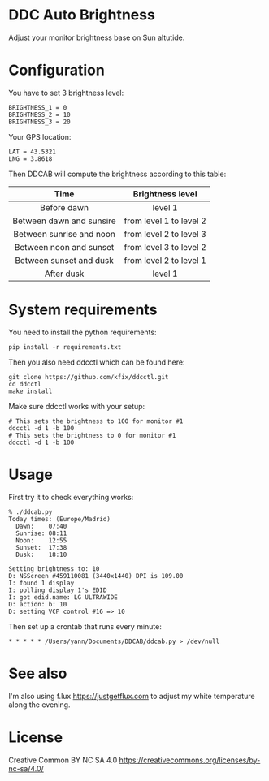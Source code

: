 # DDC Auto Brightness

Adjust your monitor brightness base on Sun altutide.

# Configuration

You have to set 3 brightness level:

    BRIGHTNESS_1 = 0
    BRIGHTNESS_2 = 10
    BRIGHTNESS_3 = 20

Your GPS location:

    LAT = 43.5321
    LNG = 3.8618

Then DDCAB will compute the brightness according to this table:

| Time                     | Brightness level        |
|:------------------------:|:-----------------------:|
| Before dawn              | level 1                 |
| Between dawn and sunsire | from level 1 to level 2 |
| Between sunrise and noon | from level 2 to level 3 |
| Between noon and sunset  | from level 3 to level 2 |
| Between sunset and dusk  | from level 2 to level 1 |
| After dusk               | level 1                 |

# System requirements

You need to install the python requirements:

    pip install -r requirements.txt

Then you also need ddcctl which can be found here:

    git clone https://github.com/kfix/ddcctl.git
    cd ddcctl
    make install

Make sure ddcctl works with your setup:

    # This sets the brightness to 100 for monitor #1
    ddcctl -d 1 -b 100
    # This sets the brightness to 0 for monitor #1
    ddcctl -d 1 -b 100

# Usage

First try it to check everything works:

    % ./ddcab.py 
    Today times: (Europe/Madrid)
      Dawn:    07:40
      Sunrise: 08:11
      Noon:    12:55
      Sunset:  17:38
      Dusk:    18:10

    Setting brightness to: 10
    D: NSScreen #459110081 (3440x1440) DPI is 109.00
    I: found 1 display
    I: polling display 1's EDID
    I: got edid.name: LG ULTRAWIDE
    D: action: b: 10
    D: setting VCP control #16 => 10


Then set up a crontab that runs every minute:

    * * * * * /Users/yann/Documents/DDCAB/ddcab.py > /dev/null

# See also

I'm also using f.lux https://justgetflux.com to adjust my white temperature along the evening.

# License

Creative Common BY NC SA 4.0
https://creativecommons.org/licenses/by-nc-sa/4.0/
